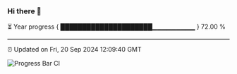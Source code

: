 ### Hi there 👋

⏳ Year progress { █████████████████████▁▁▁▁▁▁▁▁▁ } 72.00 %

---

⏰ Updated on Fri, 20 Sep 2024 12:09:40 GMT

![Progress Bar CI](https://github.com/EinsPommes/EinsPommes/blob/main/.github/workflows/main.yml)
